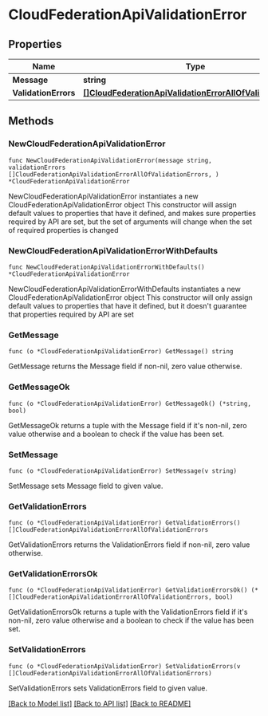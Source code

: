 # CloudFederationApiValidationError

## Properties

Name | Type | Description | Notes
------------ | ------------- | ------------- | -------------
**Message** | **string** |  | 
**ValidationErrors** | [**[]CloudFederationApiValidationErrorAllOfValidationErrors**](CloudFederationApiValidationErrorAllOfValidationErrors.md) |  | 

## Methods

### NewCloudFederationApiValidationError

`func NewCloudFederationApiValidationError(message string, validationErrors []CloudFederationApiValidationErrorAllOfValidationErrors, ) *CloudFederationApiValidationError`

NewCloudFederationApiValidationError instantiates a new CloudFederationApiValidationError object
This constructor will assign default values to properties that have it defined,
and makes sure properties required by API are set, but the set of arguments
will change when the set of required properties is changed

### NewCloudFederationApiValidationErrorWithDefaults

`func NewCloudFederationApiValidationErrorWithDefaults() *CloudFederationApiValidationError`

NewCloudFederationApiValidationErrorWithDefaults instantiates a new CloudFederationApiValidationError object
This constructor will only assign default values to properties that have it defined,
but it doesn't guarantee that properties required by API are set

### GetMessage

`func (o *CloudFederationApiValidationError) GetMessage() string`

GetMessage returns the Message field if non-nil, zero value otherwise.

### GetMessageOk

`func (o *CloudFederationApiValidationError) GetMessageOk() (*string, bool)`

GetMessageOk returns a tuple with the Message field if it's non-nil, zero value otherwise
and a boolean to check if the value has been set.

### SetMessage

`func (o *CloudFederationApiValidationError) SetMessage(v string)`

SetMessage sets Message field to given value.


### GetValidationErrors

`func (o *CloudFederationApiValidationError) GetValidationErrors() []CloudFederationApiValidationErrorAllOfValidationErrors`

GetValidationErrors returns the ValidationErrors field if non-nil, zero value otherwise.

### GetValidationErrorsOk

`func (o *CloudFederationApiValidationError) GetValidationErrorsOk() (*[]CloudFederationApiValidationErrorAllOfValidationErrors, bool)`

GetValidationErrorsOk returns a tuple with the ValidationErrors field if it's non-nil, zero value otherwise
and a boolean to check if the value has been set.

### SetValidationErrors

`func (o *CloudFederationApiValidationError) SetValidationErrors(v []CloudFederationApiValidationErrorAllOfValidationErrors)`

SetValidationErrors sets ValidationErrors field to given value.



[[Back to Model list]](../README.md#documentation-for-models) [[Back to API list]](../README.md#documentation-for-api-endpoints) [[Back to README]](../README.md)


